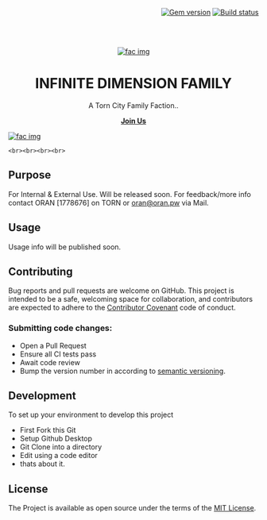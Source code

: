 <p align="right">
    <a href=""><img src="https://badge.fury.io/rb/just-the-docs.svg" alt="Gem version"></a> <a href=""><img src="https://github.com/pmarsceill/just-the-docs/workflows/Master%20branch%20CI/badge.svg" alt="Build status"></a>
</p>
<br><br>
<p align="center">
    <a href=""><img src="https://factionimages.torn.com/56611a5e-521b-4edd-1778676.jpg" alt="fac img"></a>
    <h1 align="center">INFINITE DIMENSION FAMILY</h1>
    <p align="center">A Torn City Family Faction..</p>
    <p align="center"><strong><a href=" ">Join Us</a></strong></p>
        <a href=""><img src="http://i.oran.pw/images/RoQ9D.png" alt="fac img"></a>

    <br><br><br><br>
</p>

## Purpose

For Internal & External Use.
Will be released soon.
For feedback/more info contact ORAN [1778676] on TORN or oran@oran.pw via Mail.

## Usage

Usage info will be published soon.

## Contributing

Bug reports and pull requests are welcome on GitHub. This project is intended to be a safe, welcoming space for collaboration, and contributors are expected to adhere to the [Contributor Covenant](http://contributor-covenant.org) code of conduct.

### Submitting code changes:

- Open a Pull Request
- Ensure all CI tests pass
- Await code review
- Bump the version number in according to [semantic versioning](https://semver.org/).

## Development

To set up your environment to develop this project

- First Fork this Git
- Setup Github Desktop
- Git Clone into a directory
- Edit using a code editor
- thats about it. 


## License

The Project is available as open source under the terms of the [MIT License](http://opensource.org/licenses/MIT).
